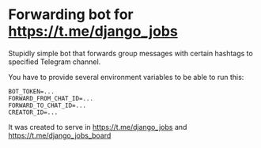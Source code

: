 # Forwarding bot for https://t.me/django_jobs

Stupidly simple bot that forwards group messages with certain hashtags to specified Telegram channel.

You have to provide several environment variables to be able to run this:

```
BOT_TOKEN=...
FORWARD_FROM_CHAT_ID=...
FORWARD_TO_CHAT_ID=...
CREATOR_ID=...
```

It was created to serve in https://t.me/django_jobs and https://t.me/django_jobs_board
